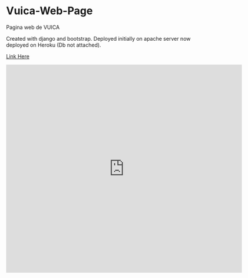 # Vuica-Web-Page
Pagina web de VUICA

<p>Created with django and bootstrap. Deployed initially on apache server now deployed on Heroku (Db not attached).</p>



<a href="https://vuica-web-site.herokuapp.com">Link Here</a>

<div>
<iframe src="https://player.vimeo.com/video/750222664?h=4299a708ef" width="640" height="564" frameborder="0" allow="autoplay; fullscreen" allowfullscreen></iframe>
</div>
